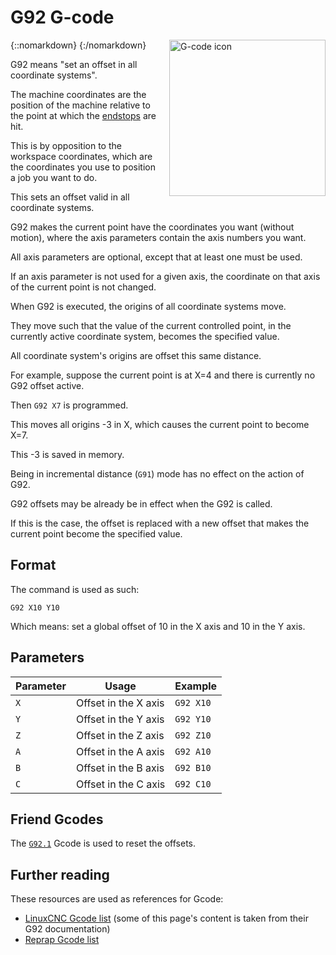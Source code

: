 # G92 G-code

{::nomarkdown}
<a href="/images/gcode.png">
  <img src="/images/gcode.png" alt="G-code icon" style="width: 250px; height: 250px; float: right; margin-left: 1rem;"/>
</a>
{:/nomarkdown}

G92 means "set an offset in all coordinate systems".

The machine coordinates are the position of the machine relative to the point at which the [endstops](endstops) are hit.

This is by opposition to the workspace coordinates, which are the coordinates you use to position a job you want to do.

This sets an offset valid in all coordinate systems.

G92 makes the current point have the coordinates you want (without motion), where the axis parameters contain the axis numbers you want.

All axis parameters are optional, except that at least one must be used.

If an axis parameter is not used for a given axis, the coordinate on that axis of the current point is not changed.

When G92 is executed, the origins of all coordinate systems move.

They move such that the value of the current controlled point, in the currently active coordinate system, becomes the specified value.

All coordinate system's origins are offset this same distance.

For example, suppose the current point is at X=4 and there is currently no G92 offset active.

Then `G92 X7` is programmed.

This moves all origins -3 in X, which causes the current point to become X=7.

This -3 is saved in memory.

Being in incremental distance (`G91`) mode has no effect on the action of G92.

G92 offsets may be already be in effect when the G92 is called.

If this is the case, the offset is replaced with a new offset that makes the current point become the specified value.

## Format

The command is used as such: 

```
G92 X10 Y10
```

Which means: set a global offset of 10 in the X axis and 10 in the Y axis.

## Parameters

| Parameter | Usage               | Example  |
| --------- | ------------------- | -------- |
| `X`       | Offset in the X axis | `G92 X10` |
| `Y`       | Offset in the Y axis | `G92 Y10` |
| `Z`       | Offset in the Z axis | `G92 Z10` |
| `A`       | Offset in the A axis | `G92 A10` |
| `B`       | Offset in the B axis | `G92 B10` |
| `C`       | Offset in the C axis | `G92 C10` |

## Friend Gcodes

The [`G92.1`](g92-1) Gcode is used to reset the offsets.

## Further reading

These resources are used as references for Gcode: 
- [LinuxCNC Gcode list](http://linuxcnc.org/docs/html/gcode.html) (some of this page's content is taken from their G92 documentation)
- [Reprap Gcode list](http://reprap.org/wiki/G-code)
